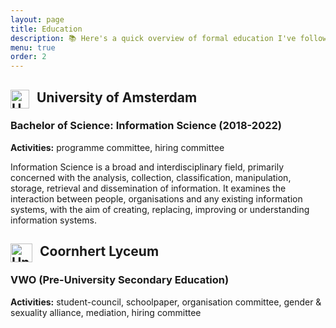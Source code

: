 ```yaml
---
layout: page
title: Education
description: 📚 Here's a quick overview of formal education I've followed and extracurricular activities I've particpated in.
menu: true
order: 2
---
```

## University of Amsterdam <img width="30" height="30" src="../images/uva.png" alt="University logo" style="display:inline; float:left;margin-right:12px">
### Bachelor of Science: Information Science (2018-2022)
**Activities:** programme committee, hiring committee

Information Science is a broad and interdisciplinary field, primarily concerned with the analysis, collection, classification, manipulation, storage, retrieval and dissemination of information. It examines the interaction between people, organisations and any existing information systems, with the aim of creating, replacing, improving or understanding information systems.

## Coornhert Lyceum <img width="35" height="30" src="../images/coornhert.png" alt="University logo" style="display:inline; float:left;margin-right:12px">
### VWO (Pre-University Secondary Education)

**Activities:** student-council, schoolpaper, organisation committee, gender & sexuality alliance, mediation, hiring committee

